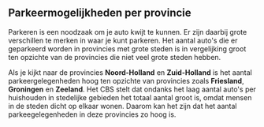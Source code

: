 ## Parkeermogelijkheden per provincie

Parkeren is een noodzaak om je auto kwijt te kunnen. Er zijn daarbij grote verschillen te merken in waar je kunt parkeren. Het aantal auto's die er geparkeerd worden in provincies met grote steden is in vergelijking groot ten opzichte van de provincies die niet veel grote steden hebben.

Als je kijkt naar de provincies **Noord-Holland** en **Zuid-Holland** is het aantal parkeergelegenheden hoog ten opzichte van provincies zoals **Friesland**, **Groningen** en **Zeeland**. Het CBS stelt dat ondanks het laag aantal auto's per huishouden in stedelijke gebieden het totaal aantal groot is, omdat mensen in de steden dicht op elkaar wonen. Daarom kan het zijn dat het aantal parkeegelegenheden in deze provincies zo hoog is.
